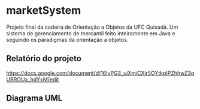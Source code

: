 # marketSystem
Projeto final da cadeira de Orientação a Objetos da UFC Quixadá. Um sistema de gerenciamento de mercantil feito inteiramente em Java e seguindo os paradigmas da orientação a objetos.

## Relatório do projeto
https://docs.google.com/document/d/16IvPG3_uiXmiCXjr5OYtkpIPZhhwZ3qUBROUx_hdYxM/edit

## Diagrama UML
